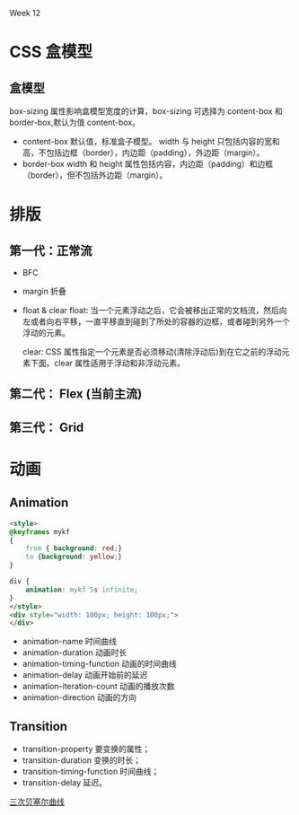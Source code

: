 Week 12

# CSS 盒模型
## 盒模型
box-sizing 属性影响盒模型宽度的计算，box-sizing 可选择为 content-box 和 border-box,默认为值 content-box。
* content-box
    默认值，标准盒子模型。 width 与 height 只包括内容的宽和高，不包括边框（border），内边距（padding），外边距（margin）。
* border-box
    width 和 height 属性包括内容，内边距（padding）和边框（border），但不包括外边距（margin）。

# 排版
## 第一代：正常流
* BFC
* margin 折叠
* float & clear
    float: 当一个元素浮动之后，它会被移出正常的文档流，然后向左或者向右平移，一直平移直到碰到了所处的容器的边框，或者碰到另外一个浮动的元素。

    clear: CSS 属性指定一个元素是否必须移动(清除浮动后)到在它之前的浮动元素下面。clear 属性适用于浮动和非浮动元素。
## 第二代： Flex (当前主流)
## 第三代： Grid

# 动画
## Animation
```html
<style>
@keyframes mykf
{
    from { background: red;}
    to {background: yellow;}
}

div {
    animation: mykf 5s infinite;
}
</style>
<div style="width: 100px; height: 100px;">
</div>
```

* animation-name 时间曲线
* animation-duration 动画时长
* animation-timing-function 动画的时间曲线
* animation-delay 动画开始前的延迟
* animation-iteration-count 动画的播放次数
* animation-direction 动画的方向

## Transition

* transition-property 要变换的属性；
* transition-duration 变换的时长；
* transition-timing-function 时间曲线；
* transition-delay 延迟。

<a href='https://cubic-bezier.com/#.17,.67,.83,.67'>三次贝塞尔曲线</a>